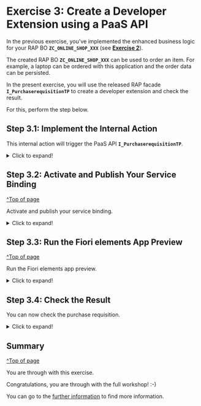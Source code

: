 # Exercise 3: Create a Developer Extension using a PaaS API

In the previous exercise, you've implemented the enhanced business logic for your RAP BO **`ZC_ONLINE_SHOP_XXX`** (see **[Exercise 2](../ex2)**).

The created RAP BO **`ZC_ONLINE_SHOP_XXX`** can be used to order an item. For example, a laptop can be ordered with this application and the order data can be persisted.

In the present exercise, you will use the released RAP facade **`I_PurchaserequisitionTP`** to create a developer extension and check the result.

For this, perform the step below.

## Step 3.1: Implement the Internal Action

This internal action will trigger the PaaS API **`I_PurchaserequisitionTP`**.

<details>
  <summary>Click to expand!</summary>

1. In the behavior projection  **`ZI_ONLINE_SHOP_XXX`**, right-click on the internal action **`create_pr`**. 
    
    This will show a popup to create a implementation for the **`create_pr`** in the behavior implementation class.
    
    Confirm the dialog.

2. Copy and paste the following code snippet in the implementation for method **`create_pr`**.

    Replace in line  **`zbp_i_online_shop_xxx=>cv_pr_mapped = ls_pr_mapped`**, your own implementation class
    ```ABAP
      METHOD create_pr.

        IF keys IS NOT INITIAL.
         MODIFY ENTITIES OF i_purchaserequisitiontp
     ENTITY purchaserequisition
        CREATE FIELDS ( purchaserequisitiontype )
        WITH VALUE #(  ( %cid                    = 'My%CID_1'
                         purchaserequisitiontype = 'NB' ) )

       CREATE BY \_purchaserequisitionitem
       FIELDS ( plant
                purchaserequisitionitemtext
                accountassignmentcategory
                requestedquantity
                baseunit
                purchaserequisitionprice
                purreqnitemcurrency
                materialgroup
                purchasinggroup
                purchasingorganization
                    )
       WITH VALUE #(
                     (    %cid_ref = 'My%CID_1'
                          %target = VALUE #(
                                        (     %cid                            = 'My%ItemCID_1'
                                              plant                           = '1010'
                                              purchaserequisitionitemtext     = 'created from PAAS API XXX'
                                                accountassignmentcategory     = 'U'
                                              requestedquantity               = '8.00'
                                              baseunit                        = 'EA'
                                              purchaserequisitionprice        = '10.00'
                                              purreqnitemcurrency             = 'EUR'
                                              materialgroup                   = 'A001'
                                              purchasinggroup                 = '001'
                                              purchasingorganization          = '1010'

                                              )
                                           )
                      )
                    )
     ENTITY purchaserequisitionitem

     CREATE BY \_purchasereqnacctassgmt
        FIELDS ( CostCenter
                 GLAccount
                 Quantity
                 BaseUnit )
        WITH VALUE #( (   %cid_ref = 'My%ItemCID_1'
                          %target  = VALUE #( ( %cid         = 'My%AccntCID_1'
                                                CostCenter   = 'JMW-COST'
                                                GLAccount    = '0000400000' ) ) ) )
     CREATE BY \_purchasereqnitemtext
       FIELDS ( plainlongtext )
       WITH VALUE #(  (   %cid_ref = 'My%ItemCID_1'
                         %target  = VALUE #( ( %cid          = 'My%TextCID_1'
                                              textobjecttype = 'B01'
                                             language        = 'E'
                                              plainlongtext  = 'item text created from PAAS API XXX'
                                            ) ( %cid         = 'My%TextCID_2'
                                              textobjecttype = 'B02'
                                              language       = 'E'
                                              plainlongtext  = 'item2 text created from PAAS API XXX'
                                            ) )
                  )   )
              REPORTED DATA(ls_pr_reported)
              MAPPED DATA(ls_pr_mapped)
              FAILED DATA(ls_pr_failed).
          zbp_i_online_shop_xxx=>cv_pr_mapped = ls_pr_mapped.
        ENDIF.
      ENDMETHOD.
    ```

3. Save and activate the object.

</details>

## Step 3.2: Activate and Publish Your Service Binding
[^Top of page](#)

Activate and publish your service binding.

<details>
  <summary>Click to expand!</summary>
 
1.	Right-click your service binding **`ZSB_SHOP_XXX`** and select **Activate**.
 
    ![Activate](images/checkresults1.png)
 
2.	Click **Publish** to publish your service binding.

    ![Publish](images/Checkresults2.png)

</details>
 
## Step 3.3: Run the Fiori elements App Preview
[^Top of page](#)

Run the Fiori elements app preview.

<details>
  <summary>Click to expand!</summary>
  
1.	Select the entity **`online_shop`** in your service binding and click **Preview** to start the Fiori elements app preview.
    
    ![Open fiori elements preview](images/Checkresults3.png)

2.	Click **Create** to create a new entry.
    
    ![click Create](images/checkresults4.png)
  
3.	Enter an **id** and **date**, and click **Create**.
    
    ![click create](images/cr5.png)
    
4.	Check the result.
    
    ![Check results](images/cr6.png)

</details>

## Step 3.4: Check the Result

You can now check the purchase requisition.

<details>
  <summary>Click to expand!</summary>
 
1.	In the **Project Explorer**, select your system, and right-click on **Properties**.

    ![Properties](images/cr7.png)

2.	Select **ABAP Development**, copy the system URL without _-api_, paste it in a browser, and log in with your ABAP user credentials.
    
    ![Log in](images/cr8.png)
  
3.	Select the **Manage Purchase Requisitions** tile.
    
    ![Select tile](images/cr9.png)
    
4.	Click **Go**.

    ![Go](images/cr10.png)
    
5.	Select your purchase requisition.

    ![Select purchase requisition](images/cr11.png)
    
6.	Check your purchase requisition item and select it.   
    Your group ID should appear here instead of **`XXX`**.

    ![Check](images/cr12.png)
    
7.	Select **Notes** and check your item text.   
    Your ID should appear here instead of **`XXX`**.  

    ![Notes](images/cr13.png)
    
8.	Check your item note.     
    Your ID should appear here instead of **`XXX`**.
 
    ![Check](images/cr14.png)

</details>

 ## Summary
[^Top of page](#)

You are through with this exercise.

Congratulations, you are through with the full workshop! :-)

You can go to the [further information](../../README.md/further-information) to find more information. 


